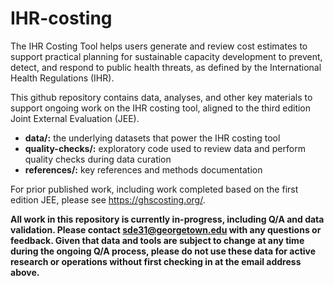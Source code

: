 # IHR-costing
The IHR Costing Tool helps users generate and review cost estimates to support practical planning for sustainable capacity development to prevent, detect, and respond to public health threats, as defined by the International Health Regulations (IHR).

This github repository contains data, analyses, and other key materials to support ongoing work on the IHR costing tool, aligned to the third edition Joint External Evaluation (JEE).

* **data/:** the underlying datasets that power the IHR costing tool
* **quality-checks/:** exploratory code used to review data and perform quality checks during data curation
* **references/:** key references and methods documentation

For prior published work, including work completed based on the first edition JEE, please see https://ghscosting.org/.

 **All work in this repository is currently in-progress, including Q/A and data validation. Please contact sde31@georgetown.edu with any questions or feedback. Given that data and tools are subject to change at any time during the ongoing Q/A process, please do not use these data for active research or operations without first checking in at the email address above.**
